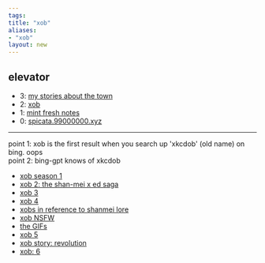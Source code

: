 ```yaml
---
tags: 
title: "xob"
aliases:
- "xob"
layout: new
---
```


## elevator

- 3: [my stories about the town](../towns/index.md)
- 2: [xob](index.md)
- 1: [mint fresh notes](../mint-fresh-notes/index.md)
- 0: [spicata.99000000.xyz](../index.md)

---

point 1: xob is the first result when you search up 'xkcdob' (old name) on bing. oops  
point 2: bing-gpt knows of xkcdob

- [xob season 1](xob1.md)
- [xob 2: the shan-mei x ed saga](xob2)
- [xob 3](xob3.md)
- [xob 4](xob4.md)
- [xobs in reference to shanmei lore](xobLore.md)
- [xob NSFW](xobNSFW.md)
- [the GIFs](xobGIF.md)
- [xob 5](xob5.md)
- [xob story: revolution](xobrevolution.md)
- [xob: 6](xob6.md)